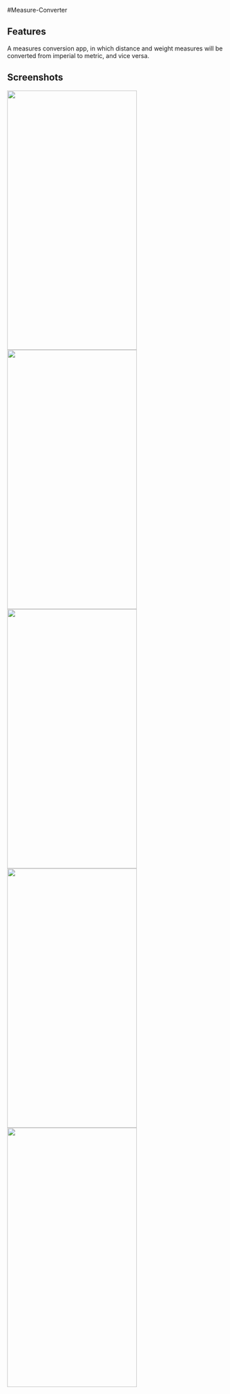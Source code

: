 #Measure-Converter

## Features

A measures
conversion app, in which distance and weight measures will be converted from imperial to
metric, and vice versa.

 


## Screenshots


<p>




<img src="https://user-images.githubusercontent.com/96740412/190894437-449a3b1d-d061-4180-8bc5-32b1fd407cdc.png "  height="600" width = "300" >
 
<img src="https://user-images.githubusercontent.com/96740412/190894437-449a3b1d-d061-4180-8bc5-32b1fd407cdc.png"  height="600" width = "300" >
 <br>
 <img src="https://user-images.githubusercontent.com/96740412/190894437-449a3b1d-d061-4180-8bc5-32b1fd407cdc.png"  height="600" width = "300" >
 <img src="https://user-images.githubusercontent.com/96740412/190894437-449a3b1d-d061-4180-8bc5-32b1fd407cdc.png"  height="600" width = "300" >
 <img src="https://user-images.githubusercontent.com/96740412/190894437-449a3b1d-d061-4180-8bc5-32b1fd407cdc.png"  height="600" width = "300" >



</p>
